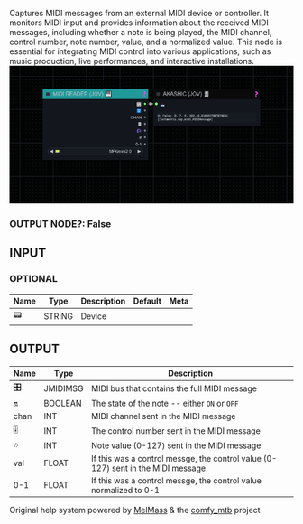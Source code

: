   
Captures MIDI messages from an external MIDI device or controller. It monitors MIDI input and provides information about the received MIDI messages, including whether a note is being played, the MIDI channel, control number, note number, value, and a normalized value. This node is essential for integrating MIDI control into various applications, such as music production, live performances, and interactive installations.  
![MIDI READER](https://raw.githubusercontent.com/Amorano/Jovimetrix-examples/master/node/MIDI%20READER/MIDI%20READER.png)
### OUTPUT NODE?: False
INPUT
-----
### OPTIONAL
| Name | Type | Description | Default | Meta |
| --- | --- | --- | --- | --- |
| 📟 | STRING | Device |  |  |
OUTPUT
------
| Name | Type | Description |
| --- | --- | --- |
| 🎛️ | JMIDIMSG | MIDI bus that contains the full MIDI message |
| 🔛 | BOOLEAN | The state of the note -- either `ON` or `OFF` |
| chan | INT | MIDI channel sent in the MIDI message |
| 🎚️ | INT | The control number sent in the MIDI message |
| 🎶 | INT | Note value (0-127) sent in the MIDI message |
| val | FLOAT | If this was a control messge, the control value (0-127) sent in the MIDI message |
| 0-1 | FLOAT | If this was a control messge, the control value normalized to 0-1 |
Original help system powered by [MelMass](https://github.com/melMass) & the [comfy\_mtb](https://github.com/melMass/comfy_mtb) project